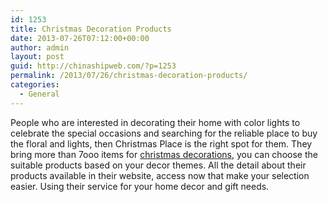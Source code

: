 ```yaml
---
id: 1253
title: Christmas Decoration Products
date: 2013-07-26T07:12:00+00:00
author: admin
layout: post
guid: http://chinashipweb.com/?p=1253
permalink: /2013/07/26/christmas-decoration-products/
categories:
  - General
---
```

People who are interested in decorating their home with color lights to celebrate the special occasions and searching for the reliable place to buy the floral and lights, then Christmas Place is the right spot for them. They bring more than 7ooo items for [christmas decorations](http://www.christmasplace.com/shopping/product-listing.cfm), you can choose the suitable products based on your decor themes. All the detail about their products available in their website, access now that make your selection easier. Using their service for your home decor and gift needs.